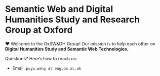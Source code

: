 # Semantic Web and Digital Humanities Study and Research Group at Oxford

❤️ Welcome to the OxSW&DH Group! Our mission is to help each other on **Digital Humanities Study and Semantic Web Technologies.**

Questions? Here’s how to reach us:

- Email: `puyu.wang at eng.ox.ac.uk` 
